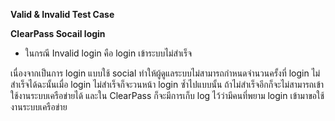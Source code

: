 **Valid & Invalid Test Case**

**ClearPass Socail login**

* ในกรณี Invalid login คือ login เข้าระบบไม่สำเร็จ

เนื่องจากเป็นการ login แบบใช้ social ทำให้ผู้ดูแลระบบไม่สามารถกำหนดจำนวนครั้งที่ login ไม่สำเร็จได้ฉะนั้นเมื่อ login ไม่สำเร็จก็จะวนหน้า login ซ้ำไปแบบนั้น ถ้าไม่สำเร็จอีกก็จะไม่สามารถเข้าใช้งานระบบเครือข่ายได้ และใน ClearPass ก็จะมีการเก็บ log ไว้ว่ามีคนที่พยาม login เข้ามาขอใช้งานระบบเครือข่าย
